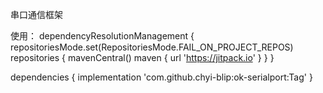 串口通信框架

使用：
dependencyResolutionManagement {
		repositoriesMode.set(RepositoriesMode.FAIL_ON_PROJECT_REPOS)
		repositories {
			mavenCentral()
			maven { url 'https://jitpack.io' }
		}
	}

 dependencies {
	        implementation 'com.github.chyi-blip:ok-serialport:Tag'
	}
